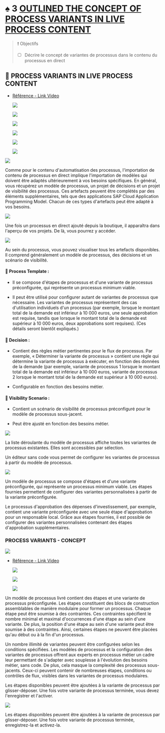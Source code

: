 # ♠ 3 [OUTLINED THE CONCEPT OF PROCESS VARIANTS IN LIVE PROCESS CONTENT](https://learning.sap.com/learning-journeys/create-processes-and-automations-with-sap-build-process-automation/outlining-the-concept-of-process-variants-in-live-process-content_d4e1edfb-7086-4165-bada-1619c19964b5)

> :exclamation: Objectifs
>
> - [ ] Décrire le concept de variantes de processus dans le contenu du processus en direct

## :closed_book: PROCESS VARIANTS IN LIVE PROCESS CONTENT

- [Référence - Link Video](https://learning.sap.com/learning-journeys/create-processes-and-automations-with-sap-build-process-automation/outlining-the-concept-of-process-variants-in-live-process-content_d4e1edfb-7086-4165-bada-1619c19964b5)

  ![](./assets/Capture%20d’écran%202025-05-23%20123930.png)

  ![](./assets/Capture%20d’écran%202025-05-23%20124018.png)

  ![](./assets/Capture%20d’écran%202025-05-23%20124059.png)

  ![](./assets/Capture%20d’écran%202025-05-23%20124131.png)

  ![](./assets/Capture%20d’écran%202025-05-23%20124240.png)

  ![](./assets/Capture%20d’écran%202025-05-23%20124349.png)

![](./assets/U2L2_Process_Variants_001.png)

Comme pour le contenu d'automatisation des processus, l'importation de contenu de processus en direct implique l'importation de modèles qui doivent être adaptés ultérieurement à vos besoins spécifiques. En général, vous récupérez un modèle de processus, un projet de décisions et un projet de visibilité des processus. Ces artefacts peuvent être complétés par des éléments supplémentaires, tels que des applications SAP Cloud Application Programming Model. Chacun de ces types d'artefacts peut être adapté à vos besoins.

![](./assets/U2L2_Process_Variants_002.png)

Une fois un processus en direct ajouté depuis la boutique, il apparaîtra dans l'aperçu de vos projets. De là, vous pourrez y accéder.

![](./assets/U2L2_Process_Variants_003.png)

Au sein du processus, vous pouvez visualiser tous les artefacts disponibles. Il comprend généralement un modèle de processus, des décisions et un scénario de visibilité.

#### :small_red_triangle_down: Process Template :

- Il se compose d'étapes de processus et d'une variante de processus préconfigurée, qui représente un processus minimum viable.

- Il peut être utilisé pour configurer autant de variantes de processus que nécessaire. Les variantes de processus représentent des cas d'utilisation individuels d'un processus (par exemple, lorsque le montant total de la demande est inférieur à 10 000 euros, une seule approbation est requise, tandis que lorsque le montant total de la demande est supérieur à 10 000 euros, deux approbations sont requises). (Ces détails seront bientôt expliqués.)

#### :small_red_triangle_down: Decision :

- Contient des règles métier pertinentes pour le flux de processus. Par exemple, « Déterminer la variante de processus » contient une règle qui détermine la variante de processus à exécuter, en fonction des données de la demande (par exemple, variante de processus 1 lorsque le montant total de la demande est inférieur à 10 000 euros, variante de processus 2 lorsque le montant total de la demande est supérieur à 10 000 euros).

- Configurable en fonction des besoins métier.

#### :small_red_triangle_down: Visibility Scenario :

- Contient un scénario de visibilité de processus préconfiguré pour le modèle de processus sous-jacent.

- Peut être ajusté en fonction des besoins métier.

![](./assets/U2L2_Process_Variants_004.png)

La liste déroulante du modèle de processus affiche toutes les variantes de processus existantes. Elles sont accessibles par sélection.

Un éditeur sans code vous permet de configurer les variantes de processus à partir du modèle de processus.

![](./assets/U2L2_Process_Variants_007.png)

Un modèle de processus se compose d'étapes et d'une variante préconfigurée, qui représente un processus minimum viable. Les étapes fournies permettent de configurer des variantes personnalisées à partir de la variante préconfigurée.

Le processus d'approbation des dépenses d'investissement, par exemple, contient une variante préconfigurée avec une seule étape d'approbation pour un responsable local. Grâce aux étapes fournies, il est possible de configurer des variantes personnalisées contenant des étapes d'approbation supplémentaires.

### PROCESS VARIANTS - CONCEPT

![](./assets/U2L2_Process_Variants_008.png)

- [Référence - Link Video](https://learning.sap.com/learning-journeys/create-processes-and-automations-with-sap-build-process-automation/outlining-the-concept-of-process-variants-in-live-process-content_d4e1edfb-7086-4165-bada-1619c19964b5)

  ![](./assets/Capture%20d’écran%202025-05-23%20125147.png)

  ![](./assets/Capture%20d’écran%202025-05-23%20125227.png)

  ![](./assets/Capture%20d’écran%202025-05-23%20125304.png)

Un modèle de processus livré contient des étapes et une variante de processus préconfigurée. Les étapes constituent des blocs de construction assemblables de manière modulaire pour former un processus. Chaque étape peut être soumise à des contraintes. Ces contraintes spécifient le nombre minimal et maximal d'occurrences d'une étape au sein d'une variante. De plus, la position d'une étape au sein d'une variante peut être soumise à des contraintes. Ainsi, certaines étapes ne peuvent être placées qu'au début ou à la fin d'un processus.

Un nombre illimité de variantes peuvent être configurées selon les conditions spécifiées. Les modèles de processus et la configuration des variantes de processus offrent aux experts en processus métier un cadre leur permettant de s'adapter avec souplesse à l'évolution des besoins métier, sans code. De plus, cela masque la complexité des processus sous-jacents. Ceux-ci peuvent contenir de nombreuses étapes, conditions ou contrôles de flux, visibles dans les variantes de processus modulaires.

Les étapes disponibles peuvent être ajoutées à la variante de processus par glisser-déposer. Une fois votre variante de processus terminée, vous devez l'enregistrer et l'activer.

![](./assets/U2L2_Process_Variants_009.png)

Les étapes disponibles peuvent être ajoutées à la variante de processus par glisser-déposer. Une fois votre variante de processus terminée, enregistrez-la et activez-la.
